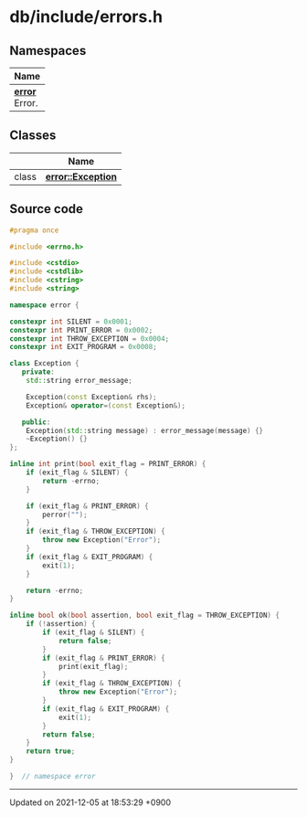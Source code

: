 

# db/include/errors.h



## Namespaces

| Name           |
| -------------- |
| **[error](/Namespaces/error)** <br>Error.  |

## Classes

|                | Name           |
| -------------- | -------------- |
| class | **[error::Exception](/Classes/error::Exception)**  |




## Source code

```cpp
#pragma once

#include <errno.h>

#include <cstdio>
#include <cstdlib>
#include <cstring>
#include <string>

namespace error {

constexpr int SILENT = 0x0001;
constexpr int PRINT_ERROR = 0x0002;
constexpr int THROW_EXCEPTION = 0x0004;
constexpr int EXIT_PROGRAM = 0x0008;

class Exception {
   private:
    std::string error_message;

    Exception(const Exception& rhs);
    Exception& operator=(const Exception&);

   public:
    Exception(std::string message) : error_message(message) {}
    ~Exception() {}
};

inline int print(bool exit_flag = PRINT_ERROR) {
    if (exit_flag & SILENT) {
        return -errno;
    }

    if (exit_flag & PRINT_ERROR) {
        perror("");
    }
    if (exit_flag & THROW_EXCEPTION) {
        throw new Exception("Error");
    }
    if (exit_flag & EXIT_PROGRAM) {
        exit(1);
    }

    return -errno;
}

inline bool ok(bool assertion, bool exit_flag = THROW_EXCEPTION) {
    if (!assertion) {
        if (exit_flag & SILENT) {
            return false;
        }
        if (exit_flag & PRINT_ERROR) {
            print(exit_flag);
        }
        if (exit_flag & THROW_EXCEPTION) {
            throw new Exception("Error");
        }
        if (exit_flag & EXIT_PROGRAM) {
            exit(1);
        }
        return false;
    }
    return true;
}

}  // namespace error
```


-------------------------------

Updated on 2021-12-05 at 18:53:29 +0900
